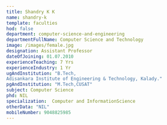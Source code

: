 ```yaml
---
title: Shandry K K
name: shandry-k
template: faculties
hod: false
department: computer-science-and-engineering
departmentFullName: Computer Science and Technology
image: /images/female.jpg
designation: Assistant Professor
dateOfJoining: 01.07.2010
experienceTeaching: 7 Yrs
experienceIndustry: 1 Yr
ugAndInstitution: "B.Tech,
Adisankara Institute of Engineering & Technology, Kalady."
pgAndInstitution: "M.Tech,CUSAT"
subject: Computer Science
phd: NIL
specialization:  Computer and InformationScience
otherData: "NIL"
mobileNumber: 9048825985
---
```

